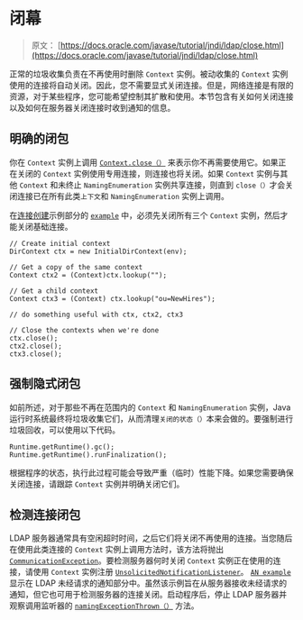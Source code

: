 # 闭幕

> 原文： [https://docs.oracle.com/javase/tutorial/jndi/ldap/close.html](https://docs.oracle.com/javase/tutorial/jndi/ldap/close.html)

正常的垃圾收集负责在不再使用时删除 `Context` 实例。被动收集的 `Context` 实例使用的连接将自动关闭。因此，您不需要显式关闭连接。但是，网络连接是有限的资源，对于某些程序，您可能希望控制其扩散和使用。本节包含有关如何关闭连接以及如何在服务器关闭连接时收到通知的信息。

## 明确的闭包

你在 `Context` 实例上调用 [`Context.close（）`](https://docs.oracle.com/javase/8/docs/api/javax/naming/Context.html#close--) 来表示你不再需要使用它。如果正在关闭的 `Context` 实例使用专用连接，则连接也将关闭。如果 `Context` 实例与其他 `Context` 和未终止 `NamingEnumeration` 实例共享连接，则直到 `close（）`才会关闭连接已在所有此类`上下文`和 `NamingEnumeration` 实例上调用。

在[连接创建](create.html#SHARE)示例部分的 [`example`](examples/Shared.java) 中，必须先关闭所有三个 `Context` 实例，然后才能关闭基础连接。

```
// Create initial context
DirContext ctx = new InitialDirContext(env);

// Get a copy of the same context
Context ctx2 = (Context)ctx.lookup("");

// Get a child context
Context ctx3 = (Context) ctx.lookup("ou=NewHires");

// do something useful with ctx, ctx2, ctx3

// Close the contexts when we're done
ctx.close();
ctx2.close();
ctx3.close();

```

## 强制隐式闭包

如前所述，对于那些不再在范围内的 `Context` 和 `NamingEnumeration` 实例，Java 运行时系统最终将垃圾收集它们，从而清理`关闭的状态（）`本来会做的。要强制进行垃圾回收，可以使用以下代码。

```
Runtime.getRuntime().gc();
Runtime.getRuntime().runFinalization();

```

根据程序的状态，执行此过程可能会导致严重（临时）性能下降。如果您需要确保关闭连接，请跟踪 `Context` 实例并明确关闭它们。

## 检测连接闭包

LDAP 服务器通常具有空闲超时时间，之后它们将关闭不再使用的连接。当您随后在使用此类连接的 `Context` 实例上调用方法时，该方法将抛出 [`CommunicationException`](https://docs.oracle.com/javase/8/docs/api/javax/naming/CommunicationException.html)。要检测服务器何时关闭 `Context` 实例正在使用的连接，请使用 `Context` 实例注册 [`UnsolicitedNotificationListener`](https://docs.oracle.com/javase/8/docs/api/javax/naming/ldap/UnsolicitedNotificationListener.html)。 [`AN example`](examples/RegUnsol.java) 显示在 LDAP 未经请求的通知部分中。虽然该示例旨在从服务器接收未经请求的通知，但它也可用于检测服务器的连接关闭。启动程序后，停止 LDAP 服务器并观察调用监听器的 [`namingExceptionThrown（）`](https://docs.oracle.com/javase/8/docs/api/javax/naming/event/NamingListener.html#namingExceptionThrown-javax.naming.event.NamingExceptionEvent-) 方法。